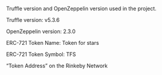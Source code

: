 
Truffle version and OpenZeppelin version used in the project.

Truffle version: v5.3.6

OpenZeppelin version: 2.3.0

ERC-721 Token Name: Token for stars

ERC-721 Token Symbol: TFS

“Token Address” on the Rinkeby Network
